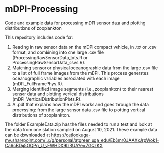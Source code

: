 # mDPI-Processing
 Code and example data for processing mDPI sensor data and plotting distributions of zooplankton

This repository includes code for:
1) Reading in raw sensor data on the mDPI compact vehicle, in .txt or .csv format, and combining into one large .csv file (ProcessingRawSensorData_txts.R or ProcessingRawSensorData_csvs.R).
2) Matching sensor or physical oceanographic data from the large .csv file to a list of full frame images from the mDPI. This process generates oceanographic variables associated with each image (mDPI_FullFramePhys.R).
3) Merging identified image segments (i.e., zooplankton) to their nearest sensor data and plotting vertical distributions (mDPI_VerticalDistributionPlots.R).
4) A .pdf that explains how the mDPI works and goes through the data processing: from the large sensor data .csv file to plotting vertical distributions of zooplankton.

The folder ExampleData.zip has the files needed to run a test and look at the data from one station sampled on August 10, 2021. 
These example data can be downloaded at https://outlookuga-my.sharepoint.com/:u:/g/personal/atgreer_uga_edu/EbSmr0JAAXxJrpWok1-Ca6cBDg5OQPq_U_vFWHDX9IzBUA?e=7GQzKX 


